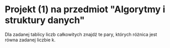 # Projekt (1) na przedmiot "Algorytmy i struktury danych"
Dla zadanej tablicy liczb całkowitych znajdź te pary, których różnica jest równa zadanej liczbie k.

